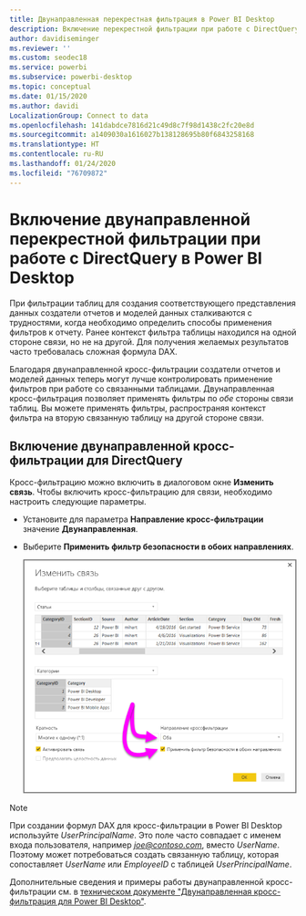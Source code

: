 ```yaml
---
title: Двунаправленная перекрестная фильтрация в Power BI Desktop
description: Включение перекрестной фильтрации при работе с DirectQuery в Power BI Desktop
author: davidiseminger
ms.reviewer: ''
ms.custom: seodec18
ms.service: powerbi
ms.subservice: powerbi-desktop
ms.topic: conceptual
ms.date: 01/15/2020
ms.author: davidi
LocalizationGroup: Connect to data
ms.openlocfilehash: 141dabdce7816d21c49d8c7f98d1438c2fc20e8d
ms.sourcegitcommit: a1409030a1616027b138128695b80f6843258168
ms.translationtype: HT
ms.contentlocale: ru-RU
ms.lasthandoff: 01/24/2020
ms.locfileid: "76709872"
---
```

# <a name="enable-bidirectional-cross-filtering-for-directquery-in-power-bi-desktop"></a>Включение двунаправленной перекрестной фильтрации при работе с DirectQuery в Power BI Desktop

При фильтрации таблиц для создания соответствующего представления данных создатели отчетов и моделей данных сталкиваются с трудностями, когда необходимо определить способы применения фильтров к отчету. Ранее контекст фильтра таблицы находился на одной стороне связи, но не на другой. Для получения желаемых результатов часто требовалась сложная формула DAX.

Благодаря двунаправленной кросс-фильтрации создатели отчетов и моделей данных теперь могут лучше контролировать применение фильтров при работе со связанными таблицами. Двунаправленная кросс-фильтрация позволяет применять фильтры по *обе* стороны связи таблиц. Вы можете применять фильтры, распространяя контекст фильтра на вторую связанную таблицу на другой стороне связи.

## <a name="enable-bidirectional-cross-filtering-for-directquery"></a>Включение двунаправленной кросс-фильтрации для DirectQuery

Кросс-фильтрацию можно включить в диалоговом окне **Изменить связь**. Чтобы включить кросс-фильтрацию для связи, необходимо настроить следующие параметры.

* Установите для параметра **Направление кросс-фильтрации** значение **Двунаправленная**.
* Выберите **Применить фильтр безопасности в обоих направлениях**.

  ![Настройте двунаправленную кросс-фильтрацию в Power BI Desktop.](media/desktop-bidirectional-filtering/bidirectional-filtering_2.png)

> [!NOTE]
> При создании формул DAX для кросс-фильтрации в Power BI Desktop используйте *UserPrincipalName*. Это поле часто совпадает с именем входа пользователя, например <em>joe@contoso.com</em>, вместо *UserName*. Поэтому может потребоваться создать связанную таблицу, которая сопоставляет *UserName* или *EmployeeID* с таблицей *UserPrincipalName*.

Дополнительные сведения и примеры работы двунаправленной кросс-фильтрации см. в [техническом документе "Двунаправленная кросс-фильтрация для Power BI Desktop"](https://download.microsoft.com/download/2/7/8/2782DF95-3E0D-40CD-BFC8-749A2882E109/Bidirectional%20cross-filtering%20in%20Analysis%20Services%202016%20and%20Power%20BI.docx).

